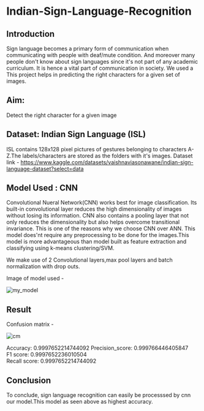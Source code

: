# Indian-Sign-Language-Recognition

## Introduction 

Sign language becomes a primary form of communication when communicating with people with deaf/mute condition. And moreover many people don't know about sign languages since it's not part of any academic curriculum. It is hence a vital part of communication in society. We used a 
This project helps in predicting the right characters for a given set of images. 

## Aim: 
Detect the right character for a given image


## Dataset: Indian Sign Language (ISL)
ISL contains 128x128 pixel pictures of gestures belonging to characters A-Z.The labels/characters are stored as the folders with it's images. Dataset link - https://www.kaggle.com/datasets/vaishnaviasonawane/indian-sign-language-dataset?select=data

## Model Used : CNN
Convolutional Nueral Network(CNN) works best for image classification. Its built-in convolutional layer reduces the high dimensionality of images without losing its information. CNN also contains a pooling layer that not only reduces the dimensionality but also helps overcome transitional invariance. This is one of the reasons why we choose CNN over ANN. This model does'nt require any preprocessing to be done for the images.This model is more advantageous than model built as feature extraction and classifying using k-means clustering/SVM.

We make use of 2 Convolutional layers,max pool layers and batch normalization with drop outs. 

Image of model used -

![my_model](https://user-images.githubusercontent.com/118037785/205486370-268cf54f-00d4-4f96-9f58-62ff126797da.png)

## Result 
Confusion matrix -


![cm](https://user-images.githubusercontent.com/118037785/205486479-43136b08-358d-4468-8544-7e7063209898.png)

Accuracy: 0.9997652214744092
Precision_score:  0.999766446405847  
F1 score: 0.9997652236010504  
Recall score: 0.9997652214744092

## Conclusion
To conclude, sign language recognition can easily be processsed by cnn our model.This model as seen above as highest accuracy.
